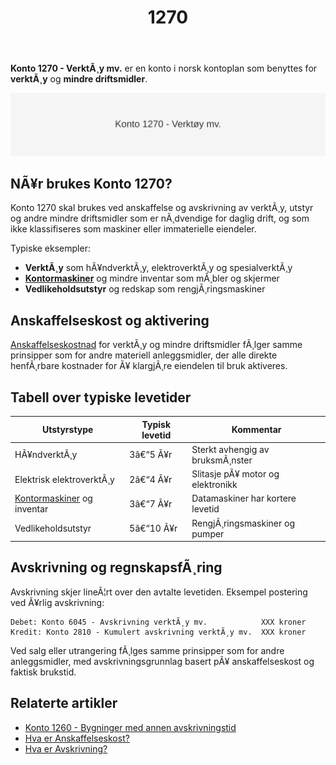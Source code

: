 ﻿---
title: "1270"
meta_title: "1270"
meta_description: "**Konto 1270 - VerktÃ¸y mv.** er en konto i norsk kontoplan som benyttes for **verktÃ¸y** og **mindre driftsmidler**."
slug: 1270
type: blog
layout: pages/single
---

**Konto 1270 - VerktÃ¸y mv.** er en konto i norsk kontoplan som benyttes for **verktÃ¸y** og **mindre driftsmidler**.

![Illustrasjon av konto 1270 verktoy mv.](1270-verktoy-mv-image.svg)

## NÃ¥r brukes Konto 1270?

Konto 1270 skal brukes ved anskaffelse og avskrivning av verktÃ¸y, utstyr og andre mindre driftsmidler som er nÃ¸dvendige for daglig drift, og som ikke klassifiseres som maskiner eller immaterielle eiendeler.

Typiske eksempler:

* **VerktÃ¸y** som hÃ¥ndverktÃ¸y, elektroverktÃ¸y og spesialverktÃ¸y
* [**Kontormaskiner**](/blogs/kontoplan/1280-kontormaskiner "Konto 1280 - Kontormaskiner") og mindre inventar som mÃ¸bler og skjermer
* **Vedlikeholdsutstyr** og redskap som rengjÃ¸ringsmaskiner

## Anskaffelseskost og aktivering

[Anskaffelseskostnad](/blogs/regnskap/hva-er-anskaffelseskost "Hva er Anskaffelseskost?") for verktÃ¸y og mindre driftsmidler fÃ¸lger samme prinsipper som for andre materiell anleggsmidler, der alle direkte henfÃ¸rbare kostnader for Ã¥ klargjÃ¸re eiendelen til bruk aktiveres.

## Tabell over typiske levetider

| **Utstyrstype**            | **Typisk levetid** | **Kommentar**                      |
|----------------------------|--------------------|------------------------------------|
| HÃ¥ndverktÃ¸y                | 3â€“5 Ã¥r             | Sterkt avhengig av bruksmÃ¸nster    |
| Elektrisk elektroverktÃ¸y   | 2â€“4 Ã¥r             | Slitasje pÃ¥ motor og elektronikk   |
| [Kontormaskiner](/blogs/kontoplan/1280-kontormaskiner "Konto 1280 - Kontormaskiner") og inventar | 3â€“7 Ã¥r             | Datamaskiner har kortere levetid   |
| Vedlikeholdsutstyr         | 5â€“10 Ã¥r            | RengjÃ¸ringsmaskiner og pumper      |

## Avskrivning og regnskapsfÃ¸ring

Avskrivning skjer lineÃ¦rt over den avtalte levetiden. Eksempel postering ved Ã¥rlig avskrivning:

```
Debet: Konto 6045 - Avskrivning verktÃ¸y mv.            XXX kroner
Kredit: Konto 2810 - Kumulert avskrivning verktÃ¸y mv.  XXX kroner
```

Ved salg eller utrangering fÃ¸lges samme prinsipper som for andre anleggsmidler, med avskrivningsgrunnlag basert pÃ¥ anskaffelseskost og faktisk brukstid.

## Relaterte artikler

* [Konto 1260 - Bygninger med annen avskrivningstid](/blogs/kontoplan/1260-bygninger-med-annen-avskrivningstid "Konto 1260 - Bygninger med annen avskrivningstid")
* [Hva er Anskaffelseskost?](/blogs/regnskap/hva-er-anskaffelseskost "Hva er Anskaffelseskost?")
* [Hva er Avskrivning?](/blogs/regnskap/hva-er-avskrivning "Hva er Avskrivning i Regnskap?")
